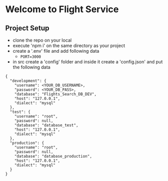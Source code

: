 # Welcome to Flight Service

## Project Setup
- clone the repo on your local
- execute 'npm i' on the same directory as your project
- create a '.env' file and add following data
  - `PORT=3000`
- in src create a 'config' folder and inside it create a 'config.json' and put the following data

```
{
  "development": {
    "username": <YOUR_DB_USERNAME>,
    "password": <YOUR_DB_PASS>,
    "database": "Flights_Search_DB_DEV",
    "host": "127.0.0.1",
    "dialect": "mysql"
  },
  "test": {
    "username": "root",
    "password": null,
    "database": "database_test",
    "host": "127.0.0.1",
    "dialect": "mysql"
  },
  "production": {
    "username": "root",
    "password": null,
    "database": "database_production",
    "host": "127.0.0.1",
    "dialect": "mysql"
  }
}

```